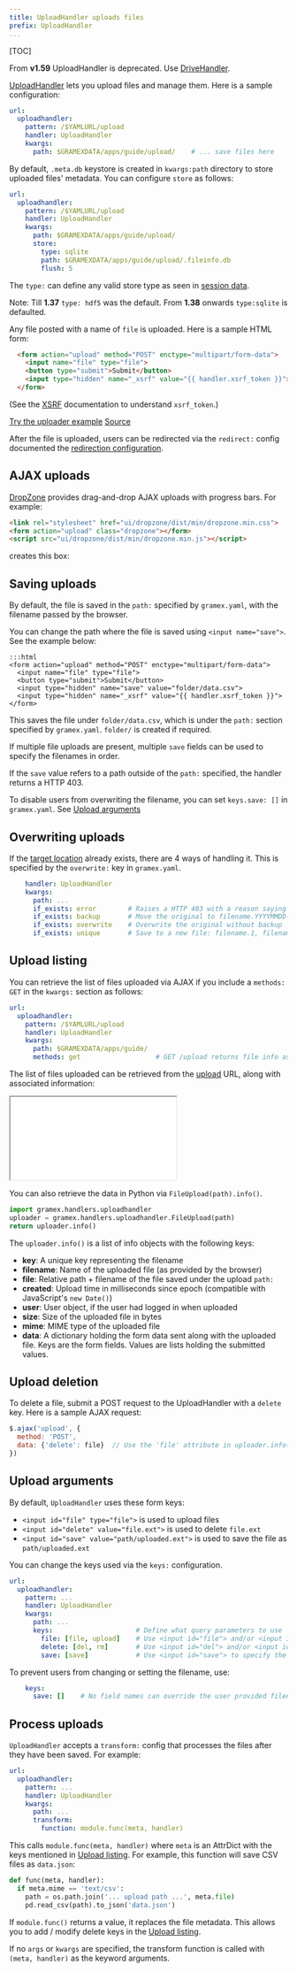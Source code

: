 ```yaml
---
title: UploadHandler uploads files
prefix: UploadHandler
...
```


[TOC]

From **v1.59** UploadHandler is deprecated. Use [DriveHandler](../drivehandler/).

[UploadHandler][uploadhandler] lets you upload files and manage them. Here is a sample configuration:

```yaml
url:
  uploadhandler:
    pattern: /$YAMLURL/upload
    handler: UploadHandler
    kwargs:
      path: $GRAMEXDATA/apps/guide/upload/    # ... save files here
```

By default, `.meta.db` keystore is created in `kwargs:path` directory to store uploaded files' metadata.
You can configure `store` as follows:

```yaml
url:
  uploadhandler:
    pattern: /$YAMLURL/upload
    handler: UploadHandler
    kwargs:
      path: $GRAMEXDATA/apps/guide/upload/
      store:
        type: sqlite
        path: $GRAMEXDATA/apps/guide/upload/.fileinfo.db
        flush: 5
```

The `type:` can define any valid store type as seen in [session data](../auth/#session-data).

Note: Till **1.37**  `type: hdf5` was the default. From **1.38** onwards `type:sqlite` is defaulted.

Any file posted with a name of `file` is uploaded. Here is a sample HTML form:

```html
  <form action="upload" method="POST" enctype="multipart/form-data">
    <input name="file" type="file">
    <button type="submit">Submit</button>
    <input type="hidden" name="_xsrf" value="{{ handler.xsrf_token }}">
  </form>
```

(See the [XSRF](../filehandler/#xsrf) documentation to understand `xsrf_token`.)

<div class="example">
  <a class="example-demo" href="form">Try the uploader example</a>
  <a class="example-src" href="https://github.com/gramener/gramex-guide/blob/master/uploadhandler/form.html">Source</a>
</div>

After the file is uploaded, users can be redirected via the `redirect:` config
documented the [redirection configuration](../config/#redirection).

## AJAX uploads

[DropZone](https://www.dropzonejs.com/) provides drag-and-drop AJAX uploads with
progress bars. For example:

```html
<link rel="stylesheet" href="ui/dropzone/dist/min/dropzone.min.css">
<form action="upload" class="dropzone"></form>
<script src="ui/dropzone/dist/min/dropzone.min.js"></script>
```

creates this box:

<link rel="stylesheet" href="../ui/dropzone/dist/min/dropzone.min.css">
<form action="upload" class="dropzone"></form>
<script src="../ui/dropzone/dist/min/dropzone.min.js"></script>

## Saving uploads

By default, the file is saved in the `path:` specified by `gramex.yaml`, with the
filename passed by the browser.

You can change the path where the file is saved using `<input name="save">`. See
the example below:

    :::html
    <form action="upload" method="POST" enctype="multipart/form-data">
      <input name="file" type="file">
      <button type="submit">Submit</button>
      <input type="hidden" name="save" value="folder/data.csv">
      <input type="hidden" name="_xsrf" value="{{ handler.xsrf_token }}">
    </form>

This saves the file under `folder/data.csv`, which is under the `path:` section
specified by `gramex.yaml`. `folder/` is created if required.

If multiple file uploads are present, multiple `save` fields can be used to
specify the filenames in order.

If the `save` value refers to a path outside of the `path:` specified, the
handler returns a HTTP 403.

To disable users from overwriting the filename, you can set `keys.save: []` in
`gramex.yaml`. See [Upload arguments](#upload-arguments)

## Overwriting uploads

If the [target location](#saving-uploads) already exists, there are 4 ways of
handling it. This is specified by the `overwrite:` key in `gramex.yaml`.

```yaml
    handler: UploadHandler
    kwargs:
      path: ...
      if_exists: error        # Raises a HTTP 403 with a reason saying "file exists"
      if_exists: backup       # Move the original to filename.YYYYMMDD-HHMMSS.ext
      if_exists: overwrite    # Overwrite the original without backup
      if_exists: unique       # Save to a new file: filename.1, filename.2, etc
```

## Upload listing

You can retrieve the list of files uploaded via AJAX if you include a `methods:
GET` in the `kwargs:` section as follows:

```yaml
url:
  uploadhandler:
    pattern: /$YAMLURL/upload
    handler: UploadHandler
    kwargs:
      path: $GRAMEXDATA/apps/guide/
      methods: get                   # GET /upload returns file info as JSON
```

The list of files uploaded can be retrieved from the [upload](upload) URL, along
with associated information:

<iframe class="w-100" src="upload"></iframe>

You can also retrieve the data in Python via `FileUpload(path).info()`.

```python
import gramex.handlers.uploadhandler
uploader = gramex.handlers.uploadhandler.FileUpload(path)
return uploader.info()
```

The `uploader.info()` is a list of info objects with the following keys:

- **key**: A unique key representing the filename
- **filename**: Name of the uploaded file (as provided by the browser)
- **file**: Relative path + filename of the file saved under the upload `path:`
- **created**: Upload time in milliseconds since epoch (compatible with JavaScript's `new Date()`)
- **user**: User object, if the user had logged in when uploaded
- **size**: Size of the uploaded file in bytes
- **mime**: MIME type of the uploaded file
- **data**: A dictionary holding the form data sent along with the uploaded
  file. Keys are the form fields. Values are lists holding the submitted values.

## Upload deletion

To delete a file, submit a POST request to the UploadHandler with a `delete`
key. Here is a sample AJAX request:

```js
$.ajax('upload', {
  method: 'POST',
  data: {'delete': file}  // Use the 'file' attribute in uploader.info()
})
```

## Upload arguments

By default, `UploadHandler` uses these form keys:

- `<input id="file" type="file">` is used to upload files
- `<input id="delete" value="file.ext">` is used to delete `file.ext`
- `<input id="save" value="path/uploaded.ext">` is used to save the file as `path/uploaded.ext`

You can change the keys used via the `keys:` configuration.

```yaml
url:
  uploadhandler:
    pattern: ...
    handler: UploadHandler
    kwargs:
      path: ...
      keys:                     # Define what query parameters to use
        file: [file, upload]    # Use <input id="file"> and/or <input id="upload">
        delete: [del, rm]       # Use <input id="del"> and/or <input id="rm">
        save: [save]            # Use <input id="save"> to specify the save location
```

To prevent users from changing or setting the filename, use:

```yaml
    keys:
      save: []    # No field names can override the user provided filename
```

## Process uploads

`UploadHandler` accepts a `transform:` config that processes the files after they have been saved. For example:

```yaml
url:
  uploadhandler:
    pattern: ...
    handler: UploadHandler
    kwargs:
      path: ...
      transform:
        function: module.func(meta, handler)
```

This calls `module.func(meta, handler)` where `meta` is an AttrDict with the
keys mentioned in [Upload listing](#upload-listing). For example, this function
will save CSV files as `data.json`:

```python
def func(meta, handler):
  if meta.mime == 'text/csv':
    path = os.path.join('... upload path ...', meta.file)
    pd.read_csv(path).to_json('data.json')
```

If `module.func()` returns a value, it replaces the file metadata. This allows
you to add / modify delete keys in the [Upload listing](#upload-listing).

If no `args` or `kwargs` are specified, the transform function is called with
`(meta, handler)` as the keyword arguments.

[uploadhandler]: https://learn.gramener.com/gramex/gramex.handlers.html#gramex.handlers.UploadHandler
